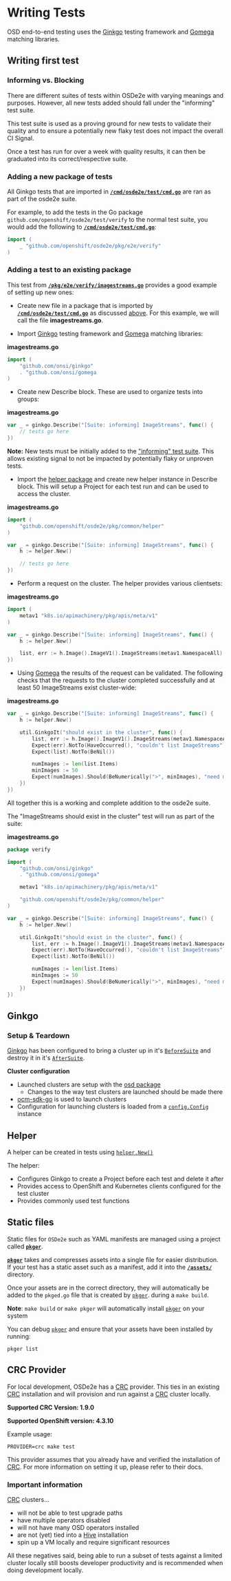 # Writing Tests

OSD end-to-end testing uses the [Ginkgo] testing framework and [Gomega]  matching libraries.

## Writing first test

### Informing vs. Blocking
There are different suites of tests within OSDe2e with varying meanings and purposes. However, all new tests added should fall under the "informing" test suite.

This test suite is used as a proving ground for new tests to validate their quality and to ensure a potentially new flaky test does not impact the overall CI Signal.

Once a test has run for over a week with quality results, it can then be graduated into its correct/respective suite.

### Adding a new package of tests
All Ginkgo tests that are imported in **[`/cmd/osde2e/test/cmd.go`]** are ran as part of the osde2e suite.

For example, to add the tests in the Go package `github.com/openshift/osde2e/test/verify` to the normal test suite, you would add the following to **[`/cmd/osde2e/test/cmd.go`]**:
```go
import (
	_ "github.com/openshift/osde2e/pkg/e2e/verify"
)
```

### Adding a test to an existing package
This test from **[`/pkg/e2e/verify/imagestreams.go`]** provides a good example of setting up new ones:

- Create new file in a package that is imported by  **[`/cmd/osde2e/test/cmd.go`]** as discussed [above]. For this example, we will call the file **imagestreams.go**.

- Import [Ginkgo] testing framework and [Gomega] matching libraries:

**imagestreams.go**
```go
import (
	"github.com/onsi/ginkgo"
	. "github.com/onsi/gomega
)
```

- Create new Describe block. These are used to organize tests into groups:

**imagestreams.go**
```go
var _ = ginkgo.Describe("[Suite: informing] ImageStreams", func() {
	// tests go here
})
```
**Note:** New tests must be initially added to the ["informing" test suite]. This allows existing signal to not be impacted by potentially flaky or unproven tests.

- Import the [helper package] and create new helper instance in Describe block. This will setup a Project for each test run and can be used to access the cluster.

**imagestreams.go**
```go
import (
	"github.com/openshift/osde2e/pkg/common/helper"
)

var _ = ginkgo.Describe("[Suite: informing] ImageStreams", func() {
	h := helper.New()

	// tests go here
})
```

- Perform a request on the cluster. The helper provides various clientsets:

**imagestreams.go**
```go
import (
	metav1 "k8s.io/apimachinery/pkg/apis/meta/v1"
)

var _ = ginkgo.Describe("[Suite: informing] ImageStreams", func() {
	h := helper.New()

	list, err := h.Image().ImageV1().ImageStreams(metav1.NamespaceAll).List(metav1.ListOptions{})
})
```

- Using [Gomega] the results of the request can be validated. The following checks that the requests to the cluster completed successfully and at least 50 ImageStreams exist cluster-wide:

**imagestreams.go**
```go
var _ = ginkgo.Describe("[Suite: informing] ImageStreams", func() {
	h := helper.New()

	util.GinkgoIt("should exist in the cluster", func() {
		list, err := h.Image().ImageV1().ImageStreams(metav1.NamespaceAll).List(metav1.ListOptions{})
		Expect(err).NotTo(HaveOccurred(), "couldn't list ImageStreams")
		Expect(list).NotTo(BeNil())

		numImages := len(list.Items)
		minImages := 50
		Expect(numImages).Should(BeNumerically(">", minImages), "need more images")
	})
})
```

All together this is a working and complete addition to the osde2e suite.

The "ImageStreams should exist in the cluster" test will run as part of the suite:

**imagestreams.go**
```go
package verify

import (
	"github.com/onsi/ginkgo"
	. "github.com/onsi/gomega"

	metav1 "k8s.io/apimachinery/pkg/apis/meta/v1"

	"github.com/openshift/osde2e/pkg/common/helper"
)

var _ = ginkgo.Describe("[Suite: informing] ImageStreams", func() {
	h := helper.New()

	util.GinkgoIt("should exist in the cluster", func() {
		list, err := h.Image().ImageV1().ImageStreams(metav1.NamespaceAll).List(metav1.ListOptions{})
		Expect(err).NotTo(HaveOccurred(), "couldn't list ImageStreams")
		Expect(list).NotTo(BeNil())

		numImages := len(list.Items)
		minImages := 50
		Expect(numImages).Should(BeNumerically(">", minImages), "need more images")
	})
})
```

## Ginkgo

### Setup & Teardown
[Ginkgo] has been configured to bring a cluster up in it's [`BeforeSuite`] and destroy it in it's [`AfterSuite`].

**Cluster configuration**
- Launched clusters are setup with the [osd package]
	- Changes to the way test clusters are launched should be made there
- [ocm-sdk-go] is used to launch clusters
- Configuration for launching clusters is loaded from a [`config.Config`] instance

## Helper
A helper can be created in tests using [`helper.New()`]

The helper:
- Configures Ginkgo to create a Project before each test and delete it after
- Provides access to OpenShift and Kubernetes clients configured for the test cluster
- Provides commonly used test functions

## Static files
Static files for `OSDe2e`  such as YAML manifests are managed using a project called **[`pkger`]**. 

**[`pkger`]** takes and compresses assets into a single file for easier distribution. If your test has a static asset such as a manifest, add it into the **[`/assets/`]** directory. 

Once your assets are in the correct directory, they will automatically be added to the `pkged.go` file that is created by [`pkger`]. during a `make build`.

__Note__: `make build` or `make pkger` will automatically install [`pkger`] on your system

You can debug [`pkger`] and ensure that your assets have been installed by running:

```
pkger list
```

## CRC Provider

For local development, OSDe2e has a [CRC] provider. This ties in an existing [CRC] installation and will provision and run against a [CRC] cluster locally.

**Supported CRC Version: 1.9.0**

**Supported OpenShift version: 4.3.10**

Example usage:

```
PROVIDER=crc make test
```

This provider assumes that you already have and verified the installation of [CRC]. For more information on setting it up, please refer to their docs.

### Important information

[CRC] clusters... 
* will not be able to test upgrade paths
* have multiple operators disabled
* will not have many OSD operators installed
* are not (yet) tied into a [Hive] installation
* spin up a VM locally and require significant resources

All these negatives said, being able to run a subset of tests against a limited cluster locally still boosts developer productivity and is recommended when doing development locally.






[Ginkgo]:https://onsi.github.io/ginkgo/
[Gomega]:https://onsi.github.io/gomega/
[`/cmd/osde2e/test/cmd.go`]:/cmd/osde2e/test/cmd.go
[above]:#adding-a-new-package-of-tests
[`/pkg/e2e/verify/imagestreams.go`]:/pkg/e2e/verify/imagestreams.go
["informing" test suite]:/configs/informing-suite.yaml
[helper package]:/pkg/common/helper/
[osd package]:/pkg/common/osd
[`BeforeSuite`]:https://onsi.github.io/ginkgo/#global-setup-and-teardown-beforesuite-and-aftersuite
[`AfterSuite`]:https://onsi.github.io/ginkgo/#global-setup-and-teardown-beforesuite-and-aftersuite
[ocm-sdk-go]:https://github.com/openshift-online/ocm-sdk-go
[`config.Config`]:https://godoc.org/github.com/openshift/osde2e/common/pkg/config#Config
[`helper.New()`]:https://godoc.org/github.com/openshift/osde2e/pkg/common/helper#New
[`pkger`]:https://github.com/markbates/pkger
[`/assets/`]:/assets/
[CRC]:https://github.com/code-ready/crc
[Hive]:https://github.com/openshift/hive